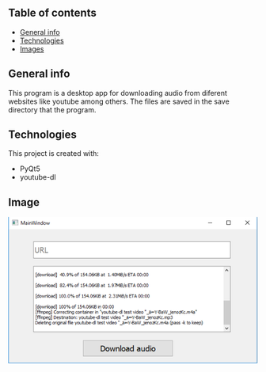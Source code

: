 ## Table of contents
* [General info](#general-info)
* [Technologies](#technologies)
* [Images](#images)

## General info
This program is a desktop app for downloading audio from diferent websites like youtube among others. The files are saved in the save directory that the program.


## Technologies
This project is created with:
* PyQt5
* youtube-dl

## Image
![Demo 1](./demoImages/1.png)